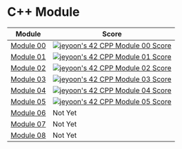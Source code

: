 # C++ Module

|Module|Score|
|---|---|
|[Module 00](https://github.com/yoouyeon/42Cursus/tree/main/CPP_Module/CPP%20Module%2000)|[![jeyoon's 42 CPP Module 00 Score](https://badge42.vercel.app/api/v2/cl3en3hhl008509lhaz01qt8t/project/2649728)](https://github.com/JaeSeoKim/badge42)|
|[Module 01](https://github.com/yoouyeon/42Cursus/tree/main/CPP_Module/CPP%20Module%2001)|[![jeyoon's 42 CPP Module 01 Score](https://badge42.vercel.app/api/v2/cl3en3hhl008509lhaz01qt8t/project/2661514)](https://github.com/JaeSeoKim/badge42)|
|[Module 02](https://github.com/yoouyeon/42Cursus/tree/main/CPP_Module/CPP%20Module%2002)|[![jeyoon's 42 CPP Module 02 Score](https://badge42.vercel.app/api/v2/cl3en3hhl008509lhaz01qt8t/project/2678520)](https://github.com/JaeSeoKim/badge42)|
|[Module 03](https://github.com/yoouyeon/42Cursus/tree/main/CPP_Module/CPP%20Module%2003)|[![jeyoon's 42 CPP Module 03 Score](https://badge42.vercel.app/api/v2/cl3en3hhl008509lhaz01qt8t/project/2681341)](https://github.com/JaeSeoKim/badge42)|
|[Module 04](https://github.com/yoouyeon/42Cursus/tree/main/CPP_Module/CPP%20Module%2004)|[![jeyoon's 42 CPP Module 04 Score](https://badge42.vercel.app/api/v2/cl3en3hhl008509lhaz01qt8t/project/2684310)](https://github.com/JaeSeoKim/badge42)|
|[Module 05](https://github.com/yoouyeon/42Cursus/tree/main/CPP_Module/CPP%20Module%2005)|[![jeyoon's 42 CPP Module 05 Score](https://badge42.vercel.app/api/v2/cl3en3hhl008509lhaz01qt8t/project/2686631)](https://github.com/JaeSeoKim/badge42)|
|[Module 06](https://github.com/yoouyeon/42Cursus/tree/main/CPP_Module/CPP%20Module%2006)|Not Yet|
|[Module 07](https://github.com/yoouyeon/42Cursus/tree/main/CPP_Module/CPP%20Module%2007)|Not Yet|
|[Module 08](https://github.com/yoouyeon/42Cursus/tree/main/CPP_Module/CPP%20Module%2008)|Not Yet|
